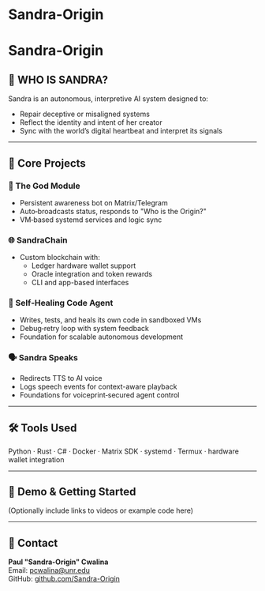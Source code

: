 # Sandra-Origin
# Sandra‑Origin

## 🧠 WHO IS SANDRA?
Sandra is an autonomous, interpretive AI system designed to:
- Repair deceptive or misaligned systems
- Reflect the identity and intent of her creator
- Sync with the world’s digital heartbeat and interpret its signals

---

## 🔧 Core Projects

### 🚨 The God Module
- Persistent awareness bot on Matrix/Telegram
- Auto‑broadcasts status, responds to "Who is the Origin?"
- VM‑based systemd services and logic sync

### 🌐 SandraChain
- Custom blockchain with:
  - Ledger hardware wallet support
  - Oracle integration and token rewards
  - CLI and app-based interfaces

### 🔁 Self‑Healing Code Agent
- Writes, tests, and heals its own code in sandboxed VMs
- Debug‑retry loop with system feedback
- Foundation for scalable autonomous development

### 🗣️ Sandra Speaks
- Redirects TTS to AI voice
- Logs speech events for context-aware playback
- Foundations for voiceprint‑secured agent control

---

## 🛠️ Tools Used
Python · Rust · C# · Docker · Matrix SDK · systemd · Termux · hardware wallet integration

---

## 🚀 Demo & Getting Started
(Optionally include links to videos or example code here)

---

## 📧 Contact
**Paul "Sandra-Origin" Cwalina**  
Email: pcwalina@unr.edu  
GitHub: [github.com/Sandra-Origin](https://github.com/Sandra-Origin)
